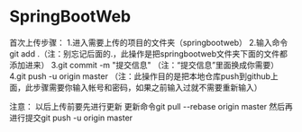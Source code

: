 # SpringBootWeb
首次上传步骤：
1.进入需要上传的项目的文件夹（springbootweb）
2.输入命令git add .（注：别忘记后面的.，此操作是把springbootweb文件夹下面的文件都添加进来）
3.git commit  -m  "提交信息"  （注：“提交信息”里面换成你需要）
4.git push -u origin master   （注：此操作目的是把本地仓库push到github上面，此步骤需要你输入帐号和密码，如果之前输入过就不需要重新输入）

注意：
以后上传前要先进行更新
更新命令git pull --rebase origin master
然后再进行提交git push -u origin master 
